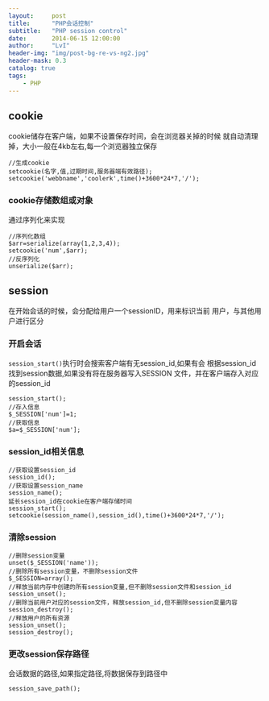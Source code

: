 ```yaml
---
layout:     post
title:      "PHP会话控制"
subtitle:   "PHP session control"
date:       2014-06-15 12:00:00
author:     "LvI"
header-img: "img/post-bg-re-vs-ng2.jpg"
header-mask: 0.3
catalog: true
tags:
    - PHP
---
```


## cookie

cookie储存在客户端，如果不设置保存时间，会在浏览器关掉的时候
就自动清理掉，大小一般在4kb左右,每一个浏览器独立保存

```
//生成cookie
setcookie(名字,值,过期时间,服务器端有效路径);
setcookie('webbname','coolerk',time()+3600*24*7,'/');
```

### cookie存储数组或对象

通过序列化来实现

```
//序列化数组
$arr=serialize(array(1,2,3,4));
setcookie('num',$arr);
//反序列化
unserialize($arr);

```

## session

在开始会话的时候，会分配给用户一个sessionID，用来标识当前
用户，与其他用户进行区分

### 开启会话

`session_start()`执行时会搜索客户端有无session_id,如果有会
根据session_id找到session数据,如果没有将在服务器写入SESSION
文件，并在客户端存入对应的session_id

```
session_start();
//存入信息
$_SESSION['num']=1;
//获取信息
$a=$_SESSION['num'];
```

### session_id相关信息

```
//获取设置session_id
session_id();
//获取设置session_name
session_name();
延长session_id在cookie在客户端存储时间
session_start();
setcookie(session_name(),session_id(),time()+3600*24*7,'/');
```

### 清除session

```
//删除session变量
unset($_SESSION('name'));
//删除所有session变量，不删除session文件
$_SESSION=array();
//释放当前内存中创建的所有session变量,但不删除session文件和session_id
session_unset();
//删除当前用户对应的session文件，释放session_id,但不删除session变量内容
session_destroy();
//释放用户的所有资源
session_unset();
session_destroy();
```

### 更改session保存路径

会话数据的路径,如果指定路径,将数据保存到路径中

```
session_save_path();
```

